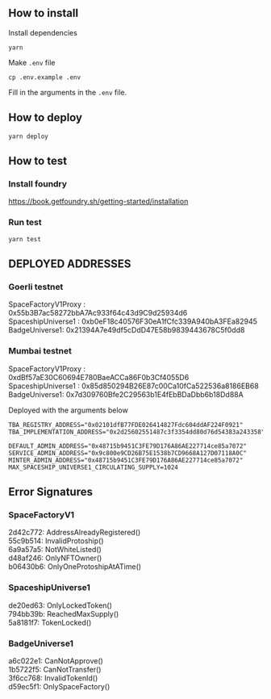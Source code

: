 
## How to install
Install dependencies
```
yarn
```
Make `.env` file
```
cp .env.example .env
```
Fill in the arguments in the `.env` file. 

## How to deploy
```
yarn deploy
```

## How to test
### Install foundry  
https://book.getfoundry.sh/getting-started/installation
### Run test  
```
yarn test
```


## DEPLOYED ADDRESSES

### Goerli testnet

SpaceFactoryV1Proxy : 0x55b3B7ac58272bbA7Ac933f64c43d9C9d25934d6  
SpaceshipUniverse1 : 0xb0eF18c40576F30eA1fCfc339A940bA3FEa82945  
BadgeUniverse1: 0x21394A7e49df5cDdD47E58b9839443678C5f0dd8  

### Mumbai testnet

SpaceFactoryV1Proxy : 0xdBf57aE30C60694E780BaeACCa86F0b3Cf4055D6  
SpaceshipUniverse1 : 0x85d850294B26E87c00Ca10fCa522536a8186EB68  
BadgeUniverse1: 0x7d309760Bfe2C29563b1E4fEbBDaDbb6b18Dd88A  

Deployed with the arguments below
```
TBA_REGISTRY_ADDRESS="0x02101dfB77FDE026414827Fdc604ddAF224F0921"
TBA_IMPLEMENTATION_ADDRESS="0x2d25602551487c3f3354dd80d76d54383a243358"

DEFAULT_ADMIN_ADDRESS="0x48715b9451C3FE79D176A86AE227714ce85a7072"
SERVICE_ADMIN_ADDRESS="0x9c800e9CD26B75E1538b7CD9668A127D07118A0C"
MINTER_ADMIN_ADDRESS="0x48715b9451C3FE79D176A86AE227714ce85a7072"
MAX_SPACESHIP_UNIVERSE1_CIRCULATING_SUPPLY=1024
```

## Error Signatures

### SpaceFactoryV1
2d42c772: AddressAlreadyRegistered()  
55c9b514: InvalidProtoship()  
6a9a57a5: NotWhiteListed()  
d48af246: OnlyNFTOwner()  
b06430b6: OnlyOneProtoshipAtATime()  

### SpaceshipUniverse1
de20ed63: OnlyLockedToken()  
794bb39b: ReachedMaxSupply()  
5a8181f7: TokenLocked()  

### BadgeUniverse1
a6c022e1: CanNotApprove()  
1b5722f5: CanNotTransfer()  
3f6cc768: InvalidTokenId()  
d59ec5f1: OnlySpaceFactory()  

